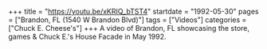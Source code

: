 +++
title = "https://youtu.be/xKRIQ_bTST4"
startdate = "1992-05-30"
pages = ["Brandon, FL (1540 W Brandon Blvd)"]
tags = ["Videos"]
categories = ["Chuck E. Cheese's"]
+++
A video of Brandon, FL showcasing the store, games & Chuck E.'s House Facade in May 1992.
